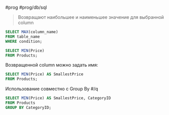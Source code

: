 #prog #prog/db/sql 

> Возвращают наибольшее и наименьшее значение для выбранной column

```sql
SELECT MAX(column_name)
FROM table_name
WHERE condition; 
```
```sql
SELECT MIN(Price)  
FROM Products;
```

Возвращенной column можно задать имя:
```sql
SELECT MIN(Price) AS SmallestPrice  
FROM Products;
```

Использование совместно с Group By #/q
```sql
SELECT MIN(Price) AS SmallestPrice, CategoryID  
FROM Products  
GROUP BY CategoryID;
```